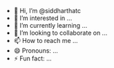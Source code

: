 - 👋 Hi, I’m @siddharthatc
- 👀 I’m interested in ...
- 🌱 I’m currently learning ...
- 💞️ I’m looking to collaborate on ...
- 📫 How to reach me ...
- 😄 Pronouns: ...
- ⚡ Fun fact: ...

<!---
siddharthatc/siddharthatc is a ✨ special ✨ repository because its `README.md` (this file) appears on your GitHub profile.
You can click the Preview link to take a look at your changes.
--->
